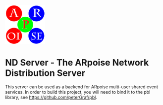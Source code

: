 ![ARpoise Logo](https://raw.githubusercontent.com/ARPOISE/ARpoise/master/images/arpoise_logo_rgb-128.png)
# ND Server - The ARpoise Network Distribution Server
This server can be used as a backend for ARpoise multi-user shared event services.
In order to build this project, you will need to bind it to the pbl library, see https://github.com/peterGraf/pbl.
